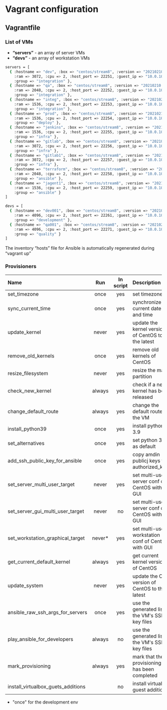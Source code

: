 # Vagrant configuration


## Vagrantfile


### List of VMs

* **“servers”** - an array of server VMs
* **“devs”** - an array of workstation VMs


```bash
servers = [
  { :hostname => "dev", :box => "centos/stream8", :version => "20210210.0",
    :ram => 3072, :cpu => 2, :host_port => 22251, :guest_ip => "10.0.10.51",
    :group => "integration" },
  { :hostname => "qa", :box => "centos/stream8", :version => "20210210.0",
    :ram => 2048, :cpu => 2, :host_port => 22252, :guest_ip => "10.0.10.52",
    :group => "integration" },
  { :hostname => "integ", :box => "centos/stream8", :version => "20210210.0",
    :ram => 1536, :cpu => 2, :host_port => 22253, :guest_ip => "10.0.10.53",
    :group => "integration" },
  { :hostname => "prod", :box => "centos/stream8", :version => "20210210.0",
    :ram => 1536, :cpu => 2, :host_port => 22254, :guest_ip => "10.0.10.54",
    :group => "deploy" },
  { :hostname => "jenkins", :box => "centos/stream8", :version => "20210210.0",
    :ram => 1536, :cpu => 2, :host_port => 22255, :guest_ip => "10.0.10.55",
    :group => "infra" },
  { :hostname => "gitlab", :box => "centos/stream8", :version => "20210210.0",
    :ram => 3072, :cpu => 2, :host_port => 22256, :guest_ip => "10.0.10.56",
    :group => "infra" },
  { :hostname => "gitlab1", :box => "centos/stream8", :version => "20210210.0",
    :ram => 3072, :cpu => 2, :host_port => 22257, :guest_ip => "10.0.10.57",
    :group => "infra" },
  { :hostname => "terraform", :box => "centos/stream8", :version => "20210210.0",
    :ram => 2048, :cpu => 2, :host_port => 22258, :guest_ip => "10.0.10.58",
    :group => "ansible" },
  { :hostname => "jagent1", :box => "centos/stream8", :version => "20210210.0",
    :ram => 1536, :cpu => 2, :host_port => 22259, :guest_ip => "10.0.10.59",
    :group => "ansible" }
]

devs = [
  { :hostname => "dev001", :box => "centos/stream8", :version => "20210210.0",
    :ram => 4096, :cpu => 2, :host_port => 22261, :guest_ip => "10.0.10.61",
    :group => "development" },
  { :hostname => "qa001", :box => "centos/stream8", :version => "20210210.0",
    :ram => 4096, :cpu => 2, :host_port => 22271, :guest_ip => "10.0.10.71",
    :group => "quality" }
]
```

The inventory “hosts” file for Ansible is automatically regenerated during “vagrant up”


### Provisioners


| Name                               | Run     | In script | Description                         |
|:-----------------------------------|:-------:|:---------:|:------------------------------------|
| set_timezone                       | once    | yes | set timezone |
| sync_current_time                  | once    | yes | synchronize current date and time |
| update_kernel                      | never   | yes | update the kernel version of CentOS to the latest |
| remove_old_kernels                 | once    | yes | remove old kernels of CentOS |
| resize_filesystem                  | never   | yes | resize the main partition |
| check_new_kernel                   | always  | yes | check if a new kernel has been released |
| change_default_route               | always  | yes | change the default route for the VM |
| install_python39                   | once    | yes | install python 3.9 |
| set_alternatives                   | once    | yes | set python 3.9 as default |
| add_ssh_public_key_for_ansible     | once    | yes | copy amdin publicj keys to authorized_keys |
| set_server_multi_user_target       | never   | yes | set multi-user server conf of CentOS without GUI |
| set_server_gui_multi_user_target   | never   | no  | set multi-user server conf of CentOS with GUI |
| set_workstation_graphical_target   | never*  | yes | set multi-user workstation conf of CentOS with GUI |
| get_current_default_kernel         | always  | yes | get current kernel version of CentOS |
| update_system                      | never   | yes | update the OS version of CentOS to the latest |
| ansible_raw_ssh_args_for_servers   | once    | yes | use the generated list of the VM's SSH key files |
| play_ansible_for_developers        | always  | no  | use the generated list of the VM's SSH key files |
| mark_provisioning                  | always  | yes | mark that the provisioning has been completed |
| install_virtualbox_guets_additions |         | no  | install virtualbox guest additions |


* "once" for the development env